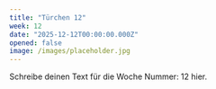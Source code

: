 ```yaml
---
title: "Türchen 12"
week: 12
date: "2025-12-12T00:00:00.000Z"
opened: false
image: /images/placeholder.jpg
---
```


Schreibe deinen Text für die Woche Nummer: 12 hier.
